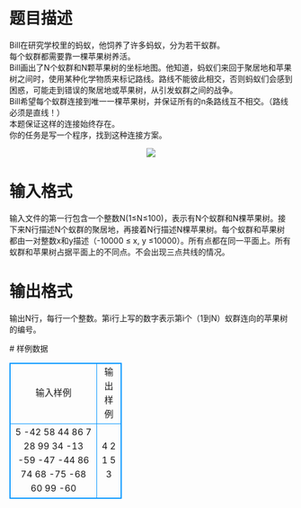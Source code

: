 # 

 
 # 题目描述 
<p>
Bill在研究学校里的蚂蚁，他饲养了许多蚂蚁，分为若干蚁群。<br>每个蚁群都需要靠一棵苹果树养活。<br>Bill画出了N个蚁群和N颗苹果树的坐标地图。他知道，蚂蚁们来回于聚居地和苹果树之间时，使用某种化学物质来标记路线。路线不能彼此相交，否则蚂蚁们会感到困惑，可能走到错误的聚居地或苹果树，从引发蚁群之间的战争。<br>Bill希望每个蚁群连接到唯一一棵苹果树，并保证所有的n条路线互不相交。（路线必须是直线！）<br>本题保证这样的连接始终存在。<br>你的任务是写一个程序，找到这种连接方案。<br><center><img src="/source/joyoi/tyvj-3020/img/aHR0cDovL3d3dy5qb3lvaS5jbi9wcm9ibGVtL3R5dmotMzAyMC9wcm9ibGVtc19pbWFnZXMvMzYzNS8zNTY1XzEuZ2lm.gif"></img></center></p> 

 
 # 输入格式 
<p>
输入文件的第一行包含一个整数N(1≤N≤100)，表示有N个蚁群和N棵苹果树。接下来N行描述N个蚁群的聚居地，再接着N行描述N棵苹果树。每个蚁群和苹果树都由一对整数x和y描述（-10000 ≤ x, y ≤10000）。所有点都在同一平面上。所有蚁群和苹果树占据平面上的不同点。不会出现三点共线的情况。</p> 

 
 # 输出格式 
<p>
输出N行，每行一个整数。第i行上写的数字表示第i个（1到N）蚁群连向的苹果树的编号。</p> 
# 样例数据
<style>
        table,table tr th, table tr td { border:1px solid #0094ff; }
        table { width: 200px; min-height: 25px; line-height: 25px; text-align: center; border-collapse: collapse;}   
    </style>
<table>
	<tr>
		<td>输入样例</td>
		<td>输出样例</td>
	</tr>
<tr><td>5
-42 58
44 86
7 28
99 34
-13 -59
-47 -44
86 74
68 -75
-68 60
99 -60
</td><td>4
2
1
5
3</td></tr></table>
